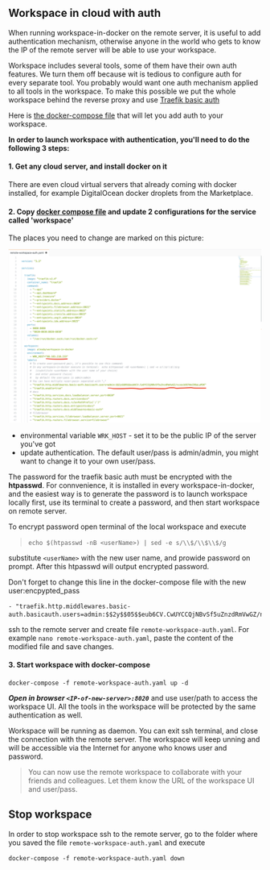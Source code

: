 ## Workspace in cloud with auth

When running workspace-in-docker on the remote server, it is useful to add authentication mechanism, otherwise anyone in the world 
who gets to know the IP of the remote server will be able to use your workspace.  

Workspace includes several tools, some of them have their own auth features. We turn them off because wit is tedious to configure 
auth for every separate tool. You probably would want one auth mechanism applied to all tools in the workspace. To make this possible 
we put the whole workspace behind the reverse proxy and use [Traefik basic auth](https://doc.traefik.io/traefik/middlewares/basicauth/)

Here is [the docker-compose file](../docker-compose/remote-workspace-auth.yaml) that will let you add auth to your workspace.  

**In order to launch workspace with authentication, you'll need to do the following 3 steps:**

#### 1. Get any cloud server, and install docker on it 
There are even cloud virtual servers that already coming with docker installed, for example 
DigitalOcean docker droplets from the Marketplace.  

#### 2. Copy [docker compose file](../docker-compose/remote-workspace-auth.yaml) and update 2 configurations for the service called 'workspace'
The places you need to change are marked on this picture: 

![Change configs here](../img/auth-yaml.png)

- environmental variable `WRK_HOST` - set it to be the public IP of the server you've got
- update authentication. The default user/pass is admin/admin, you might want to change it to your own user/pass. 

The password for the traefik basic auth must be encrypted with the **htpasswd**. For connvenience, 
it is installed in every workspace-in-docker, and the easiest way is to generate the password 
is to launch workspace locally first, use its terminal to create a password, and then start 
workspace on remote server.  

To encrypt password open terminal of the local workspace and execute 

> ```echo $(htpasswd -nB <userName>) | sed -e s/\\$/\\$\\$/g```  

substitute `<userName>` with the new user name, and prowide password on prompt. After this htpasswd will output encrypted password.

Don't forget to change this line in the docker-compose file with the new user:encpypted_pass

```
- "traefik.http.middlewares.basic-auth.basicauth.users=admin:$$2y$$05$$eub6CV.CwUYCCQjNBvSf5uZnzdRmVwGZ/ncxecb9O7WxCR8aLuM3K"
```


ssh to the remote server and create file `remote-workspace-auth.yaml`. For example `nano remote-workspace-auth.yaml`, paste the content of the 
modified file and save changes. 

#### 3. Start workspace with docker-compose 

```
docker-compose -f remote-workspace-auth.yaml up -d
```

***Open in browser `<IP-of-new-server>:8020`*** and use user/path to access the workspace UI. All the tools in the workspace will be 
protected by the same authentication as well.  

Workspace will be running as daemon. You can exit ssh terminal, and close the connection with the remote server. 
The workspace will keep unning and will be accessible via the Internet for anyone who knows user and password.  

> You can now use the remote workspace to collaborate with your friends and colleagues. Let them know the URL of the workspace UI and user/pass.

## Stop workspace

In order to stop workspace ssh to the remote server, go to the folder where you saved the file `remote-workspace-auth.yaml` and execute 

```
docker-compose -f remote-workspace-auth.yaml down
```

